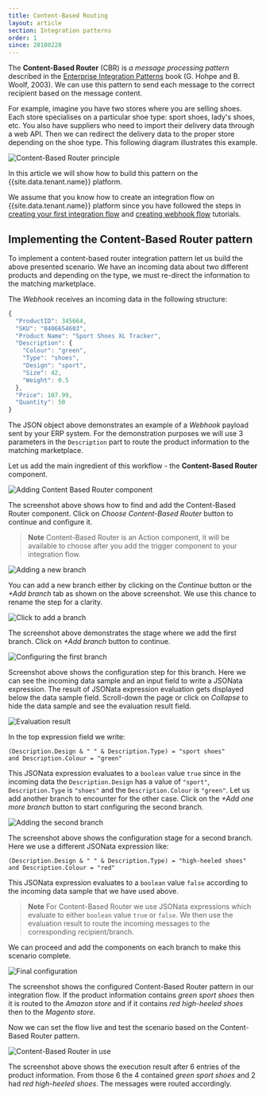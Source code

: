 ```yaml
---
title: Content-Based Routing
layout: article
section: Integration patterns
order: 1
since: 20180228
---
```


The **Content-Based Router** (CBR) is *a message processing pattern* described in
the [Enterprise Integration Patterns](http://www.enterpriseintegrationpatterns.com/patterns/messaging/ContentBasedRouter.html)
book (G. Hohpe and B. Woolf, 2003). We can use this pattern to send each message to
the correct recipient based on the message content.

For example, imagine you have two stores where you are selling shoes. Each store
specialises on a particular shoe type: sport shoes, lady's shoes, etc. You also
have suppliers who need to import their delivery data through a web API. Then we
can redirect the delivery data to the proper store depending on the shoe type.
This following diagram illustrates this example.

![Content-Based Router principle](/assets/img/integrator-guide/cbr/cbr-principle.png "Content-Based Router principle")

In this article we will show how to build this pattern on the {{site.data.tenant.name}} platform.

We assume that you know how to create an integration flow on {{site.data.tenant.name}}
platform since you have followed the steps in [creating your first integration flow](/getting-started/first-flow)
and [creating webhook flow](/getting-started/webhook-flow) tutorials.

## Implementing the Content-Based Router pattern

To implement a content-based router integration pattern let us build the above
presented scenario. We have an incoming data about two different products and
depending on the type, we must re-direct the information to the matching
marketplace.

The *Webhook* receives an incoming data in the following structure:

```js
{
  "ProductID": 345664,
  "SKU": "0406654603",
  "Product Name": "Sport Shoes XL Tracker",
  "Description": {
    "Colour": "green",
    "Type": "shoes",
    "Design": "sport",
    "Size": 42,
    "Weight": 0.5
  },
  "Price": 107.99,
  "Quantity": 50
}
```

The JSON object above demonstrates an example of a *Webhook* payload sent by
your ERP system. For the demonstration purposes we will use 3 parameters in the
`Description` part to route the product information to the matching marketplace.

Let us add the main ingredient of this workflow - the **Content-Based Router**
component.

![Adding Content Based Router component](/assets/img/integrator-guide/cbr/create-cbr-1.png "Adding Content Based Router component")

The screenshot above shows how to find and add the Content-Based Router component.
Click on *Choose Content-Based Router* button to continue and configure it.

> **Note** Content-Based Router is an Action component, it will be available to
> choose after you add the trigger component to your integration flow.

![Adding a new branch](/assets/img/integrator-guide/cbr/create-cbr-2.png "Adding a new branch")

You can add a new branch either by clicking on the *Continue* button or the
*+Add branch* tab as shown on the above screenshot. We use this chance to rename
the step for a clarity.

![Click to add a branch](/assets/img/integrator-guide/cbr/create-cbr-3.png "Click to add a branch")

The screenshot above demonstrates the stage where we add the first branch. Click on
*+Add branch* button to continue.

![Configuring the first branch](/assets/img/integrator-guide/cbr/create-cbr-4.png "Configuring the first branch")

Screenshot above shows the configuration step for this branch. Here we can see the
incoming data sample and an input field to write a JSONata expression. The result
of JSONata expression evaluation gets displayed below the data sample field.
Scroll-down the page or click on *Collapse* to hide the data sample and see the
evaluation result field.

![Evaluation result](/assets/img/integrator-guide/cbr/create-cbr-5.png "Evaluation result")

In the top expression field we write:
```
(Description.Design & " " & Description.Type) = "sport shoes"
and Description.Colour = "green"
```
This JSONata expression evaluates to a `boolean` value `true` since in the
incoming data  the `Description.Design` has a value of `"sport"`,
`Description.Type` is `"shoes"` and the `Description.Colour` is `"green"`. Let us
add another branch to encounter for the other case. Click on the
*+Add one more branch* button to start configuring the second branch.

![Adding the second branch](/assets/img/integrator-guide/cbr/create-cbr-6.png "Adding the second branch")

The screenshot above shows the configuration stage for a second branch. Here
we use a different JSONata expression like:

```
(Description.Design & " " & Description.Type) = "high-heeled shoes"
and Description.Colour = "red"
```

This JSONata expression evaluates to a `boolean` value `false` according to the
incoming data sample that we have used above.

> **Note** For Content-Based Router we use JSONata expressions which evaluate to either
> `boolean` value `true` or `false`. We then use the evaluation result to route
> the incoming messages to the corresponding recipient/branch.

We can proceed and add the components on each branch to make this scenario complete.

![Final configuration](/assets/img/integrator-guide/cbr/create-cbr-7.png "Final configuration")

The screenshot shows the configured Content-Based Router pattern in our integration
flow. If the product information contains *green sport shoes* then it is routed to
the *Amazon store* and if it contains *red high-heeled shoes* then to the *Magento store*.

Now we can set the flow live and test the scenario based on the
Content-Based Router pattern.

![Content-Based Router in use](/assets/img/integrator-guide/cbr/create-cbr-8.png "Content-Based Router in use")

The screenshot above shows the execution result after 6 entries of the product
information. From those 6 the 4 contained *green sport shoes* and 2 had
*red high-heeled shoes*. The messages were routed accordingly.

